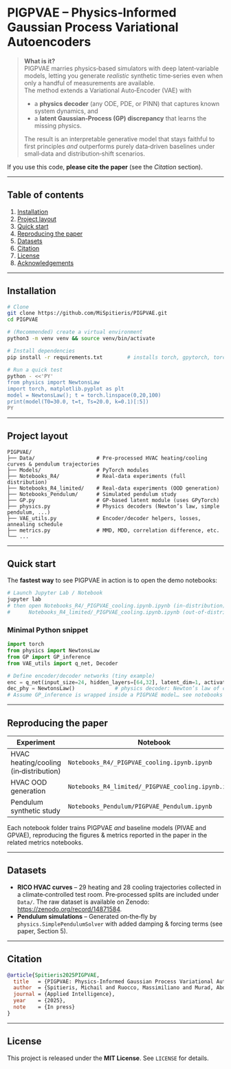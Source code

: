 # PIGPVAE – Physics‑Informed Gaussian Process Variational Autoencoders

> **What is it?**  
> PIGPVAE marries physics‑based simulators with deep latent‑variable models, letting you generate *realistic* synthetic time‑series even when only a handful of measurements are available.  
> The method extends a Variational Auto‑Encoder (VAE) with
>
> * a **physics decoder** (any ODE, PDE, or PINN) that captures known system dynamics, and
> * a **latent Gaussian‑Process (GP) discrepancy** that learns the missing physics.
>
> The result is an interpretable generative model that stays faithful to first principles *and* outperforms purely data‑driven baselines under small‑data and distribution‑shift scenarios.

If you use this code, **please cite the paper** (see the *Citation* section).

---

## Table of contents
1. [Installation](#installation)
2. [Project layout](#project-layout)
3. [Quick start](#quick-start)
4. [Reproducing the paper](#reproducing-the-paper)
5. [Datasets](#datasets)
6. [Citation](#citation)
7. [License](#license)
8. [Acknowledgements](#acknowledgements)

---

## Installation

```bash
# Clone
git clone https://github.com/MiSpitieris/PIGPVAE.git
cd PIGPVAE

# (Recommended) create a virtual environment
python3 -m venv venv && source venv/bin/activate

# Install dependencies
pip install -r requirements.txt        # installs torch, gpytorch, torchdiffeq, etc.

# Run a quick test
python - <<'PY'
from physics import NewtonsLaw
import torch, matplotlib.pyplot as plt
model = NewtonsLaw(); t = torch.linspace(0,20,100)
print(model(T0=30.0, t=t, Ts=20.0, k=0.1)[:5])
PY
```

---

## Project layout

```text
PIGPVAE/
├── Data/                    # Pre‑processed HVAC heating/cooling curves & pendulum trajectories
├── Models/                  # PyTorch modules
├── Notebooks_R4/            # Real‑data experiments (full distribution)
├── Notebooks_R4_limited/    # Real‑data experiments (OOD generation)
├── Notebooks_Pendulum/      # Simulated pendulum study
├── GP.py                    # GP‑based latent module (uses GPyTorch)
├── physics.py               # Physics decoders (Newton’s law, simple pendulum, ...)
├── VAE_utils.py             # Encoder/decoder helpers, losses, annealing schedule
├── metrics.py               # MMD, MDD, correlation difference, etc.
└── ...
```

---

## Quick start

The **fastest way** to see PIGPVAE in action is to open the demo notebooks:

```bash
# Launch Jupyter Lab / Notebook
jupyter lab
# then open Notebooks_R4/_PIGPVAE_cooling.ipynb.ipynb (in‑distribution) or
#      Notebooks_R4_limited/_PIGPVAE_cooling.ipynb.ipynb (out‑of‑distribution)
```

### Minimal Python snippet

```python
import torch
from physics import NewtonsLaw
from GP import GP_inference
from VAE_utils import q_net, Decoder

# Define encoder/decoder networks (tiny example)
enc = q_net(input_size=24, hidden_layers=[64,32], latent_dim=1, activation='relu')
dec_phy = NewtonsLaw()             # physics decoder: Newton’s law of cooling
# Assume GP_inference is wrapped inside a PIGPVAE model… see notebooks for full code
```

---

## Reproducing the paper

| Experiment | Notebook | Command |
|------------|----------|---------|
| HVAC heating/cooling (in‑distribution) | `Notebooks_R4/_PIGPVAE_cooling.ipynb.ipynb` | *Run all cells* |
| HVAC OOD generation | `Notebooks_R4_limited/_PIGPVAE_cooling.ipynb.ipynb` | *Run all cells* |
| Pendulum synthetic study | `Notebooks_Pendulum/PIGPVAE_Pendulum.ipynb` | *Run all cells* |

Each notebook folder trains PIGPVAE *and* baseline models (PIVAE and GPVAE), reproducing the figures & metrics reported in the paper in the related metrics notebooks.

---

## Datasets

* **RICO HVAC curves** – 29 heating and 28 cooling trajectories collected in a climate‑controlled test room. Pre‑processed splits are included under `Data/`. The raw dataset is available on Zenodo: <https://zenodo.org/record/14871584>.
* **Pendulum simulations** – Generated on‑the‑fly by `physics.SimplePendulumSolver` with added damping & forcing terms (see paper, Section 5).

---

## Citation

```bibtex
@article{Spitieris2025PIGPVAE,
  title   = {PIGPVAE: Physics-Informed Gaussian Process Variational Autoencoders},
  author  = {Spitieris, Michail and Ruocco, Massimiliano and Murad, Abdulmajid and Nocente, Alessandro},
  journal = {Applied Intelligence},
  year    = {2025},
  note    = {In press}
}
```

---

## License

This project is released under the **MIT License**. See `LICENSE` for details.
 

